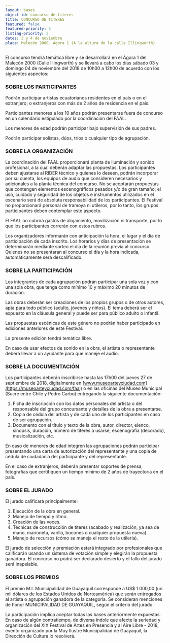 ```yaml
---
layout: bases
object-id: concurso-de-titeres
title: CONCURSO DE TÍTERES
featured: false
featured-priority: 5
listing-priority: 5
dates: 3 y 4 de noviembre
place: Malecón 2000. Ágora 1 (A la altura de la calle Illingworth)
---
```

El concurso tendrá temática libre y se desarrollará en el Ágora 1 del Malecón 2000 (Calle Illingworth) y se llevará a cabo los días sábado 03 y domingo 04 de noviembre del 2018 de 10h00 a 12h00 de acuerdo con los siguientes aspectos:

### SOBRE LOS PARTICIPANTES

Podrán participar artistas ecuatorianos residentes en el país o en el extranjero; o extranjeros con más de 2 años de residencia en el país.

Participantes menores a los 10 años podrán presentarse fuera de concurso en un calendario estipulado por la coordinación del FAAL.

Los menores de edad podrán participar bajo supervisión de sus padres.

Podrán participar solistas, dúos, tríos o cualquier tipo de agrupación.

### SOBRE LA ORGANIZACIÓN

La coordinación del FAAL proporcionará planta de iluminación y sonido profesional, a la cual deberán adaptar las propuestas. Los participantes deben ajustarse al RIDER técnico y quienes lo deseen, podrán incorporar por su cuenta, los equipos de audio que consideren necesarios y adicionales a la planta técnica del concurso. No se aceptarán propuestas que contengan elementos escenográficos pesados y/o de gran tamaño; el uso, cuidado y seguridad de los objetos e instrumentos utilizados en el escenario será de absoluta responsabilidad de los participantes. El Festival no proporcionará personal de tramoya ni utileros, por lo tanto, los grupos participantes deben contemplar este aspecto.

El FAAL no cubrirá gastos de alojamiento, movilización ni transporte, por lo que los participantes correrán con estos rubros.

Los organizadores informarán con anticipación la hora, el lugar y el día de participación de cada inscrito. Los horarios y días de presentación se determinarán mediante sorteo el día de la reunión previa al concurso. Quienes no se presentaran al concurso el día y la hora indicada, automáticamente será descalificado.

### SOBRE LA PARTICIPACIÓN

Los integrantes de cada agrupación podrán participar una sola vez y con una sola obra, que tenga como mínimo 10 y máximo 20 minutos de duración.

Las obras deberán ser creaciones de los propios grupos o de otros autores, apta para todo público (adulto, jóvenes y niños). El tema deberá ser el expuesto en la cláusula general y puede ser para público adulto o infantil.

Las propuestas escénicas de este género no podrán haber participado en ediciones anteriores de este Festival.

La presente edición tendrá temática libre.

En caso de usar efectos de sonido en la obra, el artista o representante deberá llevar a un ayudante para que maneje el audio.

### SOBRE LA DOCUMENTACIÓN

Los participantes deberán inscribirse hasta las 17h00 del jueves 27 de septiembre de 2018, digitalmente en [www.museoarteyciudad.com](https://museoarteyciudad.com/faal) o en las oficinas del Museo Municipal (Sucre entre Chile y Pedro Carbo) entregando la siguiente documentación:

1. Ficha de inscripción con los datos personales del artista o del responsable del grupo concursante y detalles de la obra a presentarse.
1. Copia de cédula del artista y de cada uno de los participantes en caso de ser agrupación.
1. Documento con el título y texto de la obra, autor, director, elenco, sinopsis, duración, número de títeres a usarse, escenografía (decorado), musicalización, etc.

En caso de menores de edad integren las agrupaciones podrán participar presentando una carta de autorización del representante y una copia de cédula de ciudadanía del participante y del representante.

En el caso de extranjeros, deberán presentar soportes de prensa, fotografías que certifiquen un tiempo mínimo de 2 años de trayectoria en el país.

### SOBRE EL JURADO

El jurado calificará principalmente:

1. Ejecución de la obra en general.
1. Manejo de tiempo y ritmo.
1. Creación de las voces.
1. Técnicas de construcción de títeres (acabado y realización, ya sea de mano, marioneta, varilla, bocones o cualquier propuesta nueva).
1. Manejo de recursos (cómo se maneja el resto de la utilería).

El jurado de selección y premiación estará integrado por profesionales que calificarán usando un sistema de votación simple y elegirán la propuesta ganadora. El concurso no podrá ser declarado desierto y el fallo del jurado será inapelable.

### SOBRE LOS PREMIOS

El premio M.I. Municipalidad de Guayaquil corresponde a US$ 1.000,00 (un mil dólares de los Estados Unidos de Norteamérica) que serán entregados al artista o agrupación ganadora de la categoría. Se consideran menciones de honor MUNICIPALIDAD DE GUAYAQUIL, según el criterio del jurado.

La participación implica aceptar todas las bases anteriormente expuestas. En caso de algún contratiempo, de diversa índole que afecte la seriedad y organización del XIX Festival de Artes en Presencia y al Aire Libre - 2018, evento organizado por la Muy Ilustre Municipalidad de Guayaquil, la Dirección de Cultura lo resolverá.
